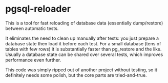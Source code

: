 pgsql-reloader
==============

This is a tool for fast reloading of database data (essentially dump/restore) between automatic tests.

It eliminates the need to clean up manually after tests: you just prepare a database state then load it before each test.
For a small database (tens of tables with few rows) it is substantially faster than pg_restore and the like.
Usually a database state can be shared over several tests, which improves performance even further.

This code was simply ripped out of another project without testing, so it definitely needs some polish, 
but the core parts are tried-and-true.
